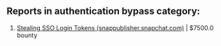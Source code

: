 ## Reports in authentication bypass category:
1. [Stealing SSO Login Tokens (snappublisher.snapchat.com)](https://hackerone.com/reports/265943) | $7500.0 bounty